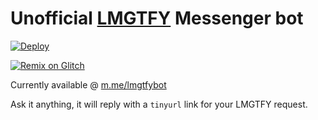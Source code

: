 # Unofficial [LMGTFY](https://lmgtfy.com/) Messenger bot

[![Deploy](https://www.herokucdn.com/deploy/button.svg)](https://heroku.com/deploy)

[![Remix on Glitch](https://cdn.glitch.com/2703baf2-b643-4da7-ab91-7ee2a2d00b5b%2Fremix-button.svg)](https://glitch.com/edit/#!/lmgtfybot)

Currently available @ [m.me/lmgtfybot](https://m.me/lmgtfybot)  

Ask it anything, it will reply with a `tinyurl` link for your LMGTFY request.
